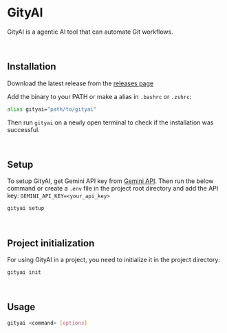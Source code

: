 # GityAI

GityAI is a agentic AI tool that can automate Git workflows.

<br>

## Installation

Download the latest release from the [releases page]()

Add the binary to your PATH or make a alias in `.bashrc` or `.zshrc`:

```bash
alias gityai="path/to/gityai"
```

Then run `gityai` on a newly open terminal to check if the installation was successful.

<br>

## Setup

To setup GityAI, get Gemini API key from [Gemini API](https://aistudio.google.com/apikey).
Then run the below command or create a `.env` file in the project root directory and add the API key: `GEMINI_API_KEY=<your_api_key>`

```bash
gityai setup
```

<br>

## Project initialization
For using GityAI in a project, you need to initialize it in the project directory:

```bash
gityai init
```

<br>

## Usage

```bash
gityai <command> [options]
```
